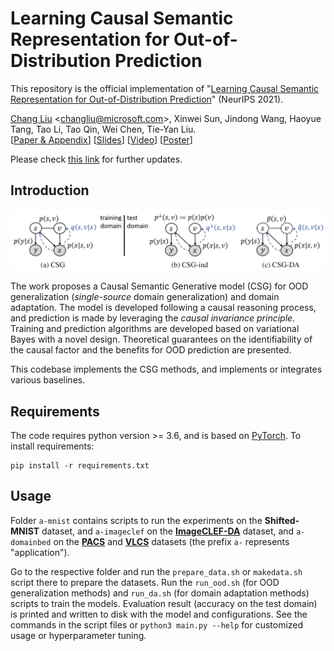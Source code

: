 # Learning Causal Semantic Representation for Out-of-Distribution Prediction

This repository is the official implementation of "[Learning Causal Semantic Representation for Out-of-Distribution Prediction](https://arxiv.org/abs/2011.01681)" (NeurIPS 2021).

[Chang Liu][changliu] \<<changliu@microsoft.com>\>,
Xinwei Sun, Jindong Wang, Haoyue Tang, Tao Li, Tao Qin, Wei Chen, Tie-Yan Liu.\
\[[Paper & Appendix](https://changliu00.github.io/causupv/causupv.pdf)\]
\[[Slides](https://changliu00.github.io/causupv/causupv-slides.pdf)\]
\[[Video](https://recorder-v3.slideslive.com/?share=52713&s=7a03cf16-4993-4e27-8502-7461239c487d)\]
\[[Poster](https://changliu00.github.io/causupv/causupv-poster.pdf)\]

Please check [this link](https://github.com/changliu00/causal-semantic-generative-model) for further updates.

## Introduction

![graphical summary](./csg-intro.png)

The work proposes a Causal Semantic Generative model (CSG) for OOD generalization (_single-source_ domain generalization) and domain adaptation.
The model is developed following a causal reasoning process, and prediction is made by leveraging the _causal invariance principle_.
Training and prediction algorithms are developed based on variational Bayes with a novel design.
Theoretical guarantees on the identifiability of the causal factor and the benefits for OOD prediction are presented.

This codebase implements the CSG methods, and implements or integrates various baselines.

## Requirements

The code requires python version >= 3.6, and is based on [PyTorch](https://github.com/pytorch/pytorch). To install requirements:

```setup
pip install -r requirements.txt
```

## Usage

Folder `a-mnist` contains scripts to run the experiments on the **Shifted-MNIST** dataset,
and `a-imageclef` on the [**ImageCLEF-DA**](http://imageclef.org/2014/adaptation) dataset,
and `a-domainbed` on the [**PACS**](https://openaccess.thecvf.com/content_ICCV_2017/papers/Li_Deeper_Broader_and_ICCV_2017_paper.pdf) and [**VLCS**](https://openaccess.thecvf.com/content_iccv_2013/papers/Fang_Unbiased_Metric_Learning_2013_ICCV_paper.pdf) datasets
(the prefix `a-` represents "application").

Go to the respective folder and run the `prepare_data.sh` or `makedata.sh` script there to prepare the datasets.
Run the `run_ood.sh` (for OOD generalization methods) and `run_da.sh` (for domain adaptation methods) scripts to train the models.
Evaluation result (accuracy on the test domain) is printed and written to disk with the model and configurations.
See the commands in the script files or `python3 main.py --help` for customized usage or hyperparameter tuning.

[changliu]: http://ml.cs.tsinghua.edu.cn/~changliu/index.html

